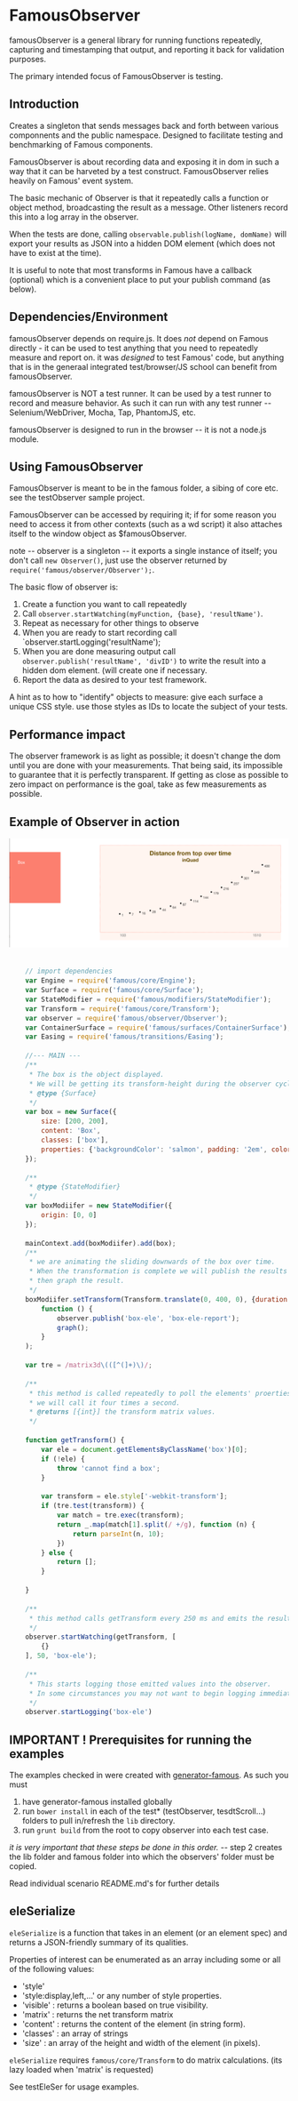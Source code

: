 # FamousObserver

famousObserver is a general library for running functions repeatedly, capturing and timestamping that output,
and reporting it back for validation purposes.

The primary intended focus of FamousObserver is testing.

## Introduction

Creates a singleton that sends messages back and forth between various componnents and the public namespace.
Designed to facilitate testing and benchmarking of Famous components.

FamousObserver is about recording data and exposing it in dom in such a way that it can be harveted by a test construct.
FamousObserver relies heavily on Famous' event system.

The basic mechanic of Observer is that it repeatedly calls a function or object method, broadcasting the result
as a message. Other listeners record this into a log array in the observer.

When the tests are done, calling `observable.publish(logName, domName)` will export your results as JSON
into a hidden DOM element (which does not have to exist at the time).

It is useful to note that most transforms in Famous have a callback (optional) which is a convenient place
to put your publish command (as below).

## Dependencies/Environment

famousObserver depends on require.js. It does *not* depend on Famous directly - it can be used to test anything
that you need to repeatedly measure and report on. it was *designed* to test Famous' code, but anything that
is in the generaal integrated test/browser/JS school can benefit from famousObserver.

famousObserver is NOT a test runner. It can be used by a test runner to record and measure behavior. As such
it can run with any test runner -- Selenium/WebDriver, Mocha, Tap, PhantomJS, etc.

famousObserver is designed to run in the browser -- it is not a node.js module.

## Using FamousObserver

FamousObserver is meant to be in the famous folder, a sibing of core etc. see the testObserver sample project.

FamousObserver can be accessed by requiring it; if for some reason you need to access it from other contexts (such
as a wd script) it also attaches itself to the window object as $famousObserver.

note -- observer is a singleton -- it exports a single instance of itself; you don't call `new Observer()`,
just use the observer returned by `require('famous/observer/Observer');`.

The basic flow of observer is:

1. Create a function you want to call repeatedly
2. Call `observer.startWatching(myFunction, {base}, 'resultName')`.
3. Repeat as necessary for other things to observe
4. When you are ready to start recording call `observer.startLogging('resultName');
5. When you are done measuring output call `observer.publish('resultName', 'divID')` to write the result
   into a hidden dom element. (will create one if necessary.
6. Report the data as desired to your test framework.

A hint as to how to "identify" objects to measure: give each surface a unique CSS style. use those styles as IDs
to locate the subject of your tests.

## Performance impact

The observer framework is as light as possible; it doesn't change the dom until you are done with your measurements.
That being said, its impossible to guarantee that it is perfectly transparent. If getting as close as possible to
zero impact on performance is the goal, take as few measurements as possible.

## Example of Observer in action

![screenshot](/screenshot.png "Graphing output of observer")

``` javascript

    // import dependencies
    var Engine = require('famous/core/Engine');
    var Surface = require('famous/core/Surface');
    var StateModifier = require('famous/modifiers/StateModifier');
    var Transform = require('famous/core/Transform');
    var observer = require('famous/observer/Observer');
    var ContainerSurface = require('famous/surfaces/ContainerSurface');
    var Easing = require('famous/transitions/Easing');

    //--- MAIN ---
    /**
     * The box is the object displayed.
     * We will be getting its transform-height during the observer cycle
     * @type {Surface}
     */
    var box = new Surface({
        size: [200, 200],
        content: 'Box',
        classes: ['box'],
        properties: {'backgroundColor': 'salmon', padding: '2em', color: 'white', fontFamily: 'Helvetica'}
    });

    /**
     * @type {StateModifier}
     */
    var boxModiifer = new StateModifier({
        origin: [0, 0]
    });

    mainContext.add(boxModiifer).add(box);
    /**
     * we are animating the sliding downwards of the box over time.
     * When the transformation is complete we will publish the results to a (hidden) dom element
     * then graph the result.
     */
    boxModiifer.setTransform(Transform.translate(0, 400, 0), {duration: 1500, curve: Easing.inQuad},
        function () {
            observer.publish('box-ele', 'box-ele-report');
            graph();
        }
    );

    var tre = /matrix3d\(([^(]+)\)/;

    /**
     * this method is called repeatedly to poll the elements' proerties.
     * we will call it four times a second.
     * @returns [{int}] the transform matrix values.
     */

    function getTransform() {
        var ele = document.getElementsByClassName('box')[0];
        if (!ele) {
            throw 'cannot find a box';
        }

        var transform = ele.style['-webkit-transform'];
        if (tre.test(transform)) {
            var match = tre.exec(transform);
            return _.map(match[1].split(/ +/g), function (n) {
                return parseInt(n, 10);
            })
        } else {
            return [];
        }

    }

    /**
     * this method calls getTransform every 250 ms and emits the resultign value in a message 'box-ele';
     */
    observer.startWatching(getTransform, [
        {}
    ], 50, 'box-ele');

    /**
     * This starts logging those emitted values into the observer.
     * In some circumstances you may not want to begin logging immediately.
     */
    observer.startLogging('box-ele')
```

## IMPORTANT ! Prerequisites for running the examples

The examples checked in were created with [generator-famous](https://github.com/Famous/generator-famous).
As such you must

1. have generator-famous installed globally
2. run `bower install` in each of the test* (testObserver, tesdtScroll...) folders
   to pull in/refresh the `lib` directory.
3. run `grunt build` from the root to copy observer into each test case.

*it is very important that these steps be done in this order.* -- step 2 creates the lib folder
and famous folder into which the observers' folder must be copied.

Read individual scenario README.md's for further details

## eleSerialize

`eleSerialize` is a function that takes in an element (or an element spec) and returns a JSON-friendly summary
of its qualities.

Properties of interest can be enumerated as an array including some or all of the following values:

* 'style'
* 'style:display,left,...' or any number of style properties.
* 'visible' : returns a boolean based on true visibility.
* 'matrix' : returns the net transform matrix
* 'content' : returns the content of the element (in string form).
* 'classes' : an array of strings
* 'size' : an array of the height and width of the element (in pixels).

`eleSerialize` requires `famous/core/Transform` to do matrix calculations. (its lazy loaded when 'matrix' is requested)

See testEleSer for usage examples.